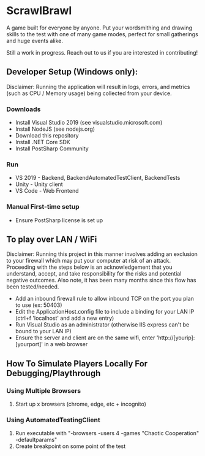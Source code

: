 # ScrawlBrawl
A game built for everyone by anyone. Put your wordsmithing and drawing skills to the test with one of many game modes, perfect for small gatherings and huge events alike.

Still a work in progress. Reach out to us if you are interested in contributing!

## Developer Setup (Windows only):
Disclaimer: Running the application will result in logs, errors, and metrics (such as CPU / Memory usage) being collected from your device.
### Downloads
  - Install Visual Studio 2019 (see visualstudio.microsoft.com)
  - Install NodeJS (see nodejs.org)
  - Download this repository
  - Install .NET Core SDK
  - Install PostSharp Community
### Run
  - VS 2019 - Backend, BackendAutomatedTestClient, BackendTests
  - Unity - Unity client
  - VS Code - Web Frontend
### Manual First-time setup
  - Ensure PostSharp license is set up

## To play over LAN / WiFi
Disclaimer: Running this project in this manner involves adding an exclusion to your firewall which may put your computer at risk of an attack. Proceeding with the steps below is an acknowledgement that you understand, accept, and take responsibility for the risks and potential negative outcomes. Also note, it has been many months since this flow has been tested/needed.
  - Add an inbound firewall rule to allow inbound TCP on the port you plan to use (ex: 50403)
  - Edit the ApplicationHost.config file to include a binding for your LAN IP (ctrl+f 'localhost' and add a new entry)
  - Run Visual Studio as an administrator (otherwise IIS express can't be bound to your LAN IP)
  - Ensure the server and client are on the same wifi, enter 'http://[yourip]:[yourport]' in a web browser
  
  
## How To Simulate Players Locally For Debugging/Playthrough
### Using Multiple Browsers
  1. Start up x browsers (chrome, edge, etc + incognito)
### Using AutomatedTestingClient
  1. Run executable with "-browsers -users 4 -games "Chaotic Cooperation" -defaultparams"
  2. Create breakpoint on some point of the test
